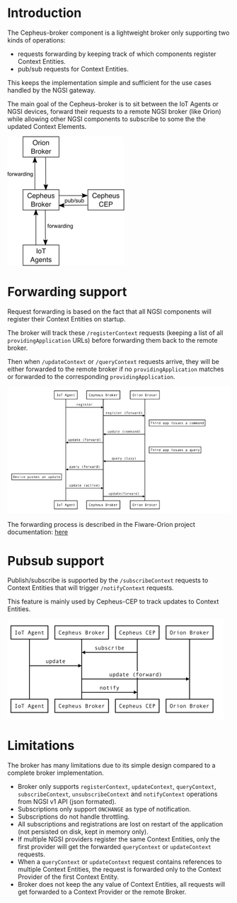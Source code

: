 # Introduction

The Cepheus-broker component is a lightweight broker only supporting two kinds of operations:

- requests forwarding by keeping track of which components register Context Entities.
- pub/sub requests for Context Entities.

This keeps the implementation simple and sufficient for the use cases handled by the NGSI gateway.

The main goal of the Cepheus-broker is to sit between the IoT Agents or NGSI devices, forward their requests to a remote NGSI broker (like Orion)
while allowing other NGSI components to subscribe to some the the updated Context Elements.

![broker](../fig/broker.png)

# Forwarding support

Request forwarding is based on the fact that all NGSI components will register their Context Entities on startup.

The broker will track these `/registerContext` requests (keeping a list of all `providingApplication` URLs)
before forwarding them back to the remote broker.

Then when `/updateContext` or `/queryContext` requests arrive, they will be either forwarded to the remote broker if no `providingApplication` matches
or forwarded to the corresponding `providingApplication`.

![broker forward](../fig/broker-forward.png)

The forwarding process is described in the Fiware-Orion project documentation: [here](https://fiware-orion.readthedocs.org/en/develop/user/context_providers/index.html)

# Pubsub support

Publish/subscribe is supported by the `/subscribeContext` requests to Context Entities that will trigger `/notifyContext` requests.

This feature is mainly used by Cepheus-CEP to track updates to Context Entities.

![broker notify](../fig/broker-notify.png)

# Limitations

The broker has many limitations due to its simple design compared to a complete broker implementation.

- Broker only supports `registerContext`, `updateContext`, `queryContext`, `subscribeContext`, `unsubscribeContext` and `notifyContext` operations from NGSI v1 API (json formated).
- Subscriptions only support `ONCHANGE` as type of notification.
- Subscriptions do not handle throttling.
- All subscriptions and registrations are lost on restart of the application (not persisted on disk, kept in memory only).
- If multiple NGSI providers register the same Context Entities, only the first provider will get the forwarded `queryContext` or `updateContext` requests.
- When a `queryContext` or `updateContext` request contains references to multiple Context Entities, the request is forwarded only to the Context Provider of the first Context Entity.
- Broker does not keep the any value of Context Entities, all requests will get forwarded to a Context Provider or the remote Broker.
